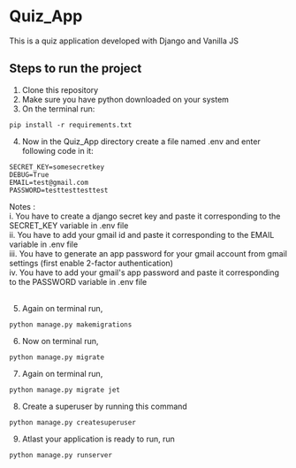 # Quiz_App

This is a quiz application developed with Django and Vanilla JS

## Steps to run the project

1. Clone this repository
2. Make sure you have python downloaded on your system
3. On the terminal run:
``` 
pip install -r requirements.txt
```

4. Now in the Quiz_App directory create a file named .env and enter following code in it:
```
SECRET_KEY=somesecretkey
DEBUG=True
EMAIL=test@gmail.com
PASSWORD=testtesttesttest
```
Notes : <br>
i. You have to create a django secret key and paste it corresponding to the SECRET_KEY variable in .env file <br>
ii. You have to add your gmail id and paste it corresponding to the EMAIL variable in .env file <br>
iii. You have to generate an app password for your gmail account from gmail settings (first enable 2-factor authentication) <br>
iv. You have to add your gmail's app password and paste it corresponding to the PASSWORD variable in .env file <br><br>

5. Again on terminal run,
```
python manage.py makemigrations
```

6. Now on terminal run,
```
python manage.py migrate
```

7. Again on terminal run,
```
python manage.py migrate jet
```

8. Create a superuser by running this command
```
python manage.py createsuperuser
```

9. Atlast your application is ready to run, run
```
python manage.py runserver
```
